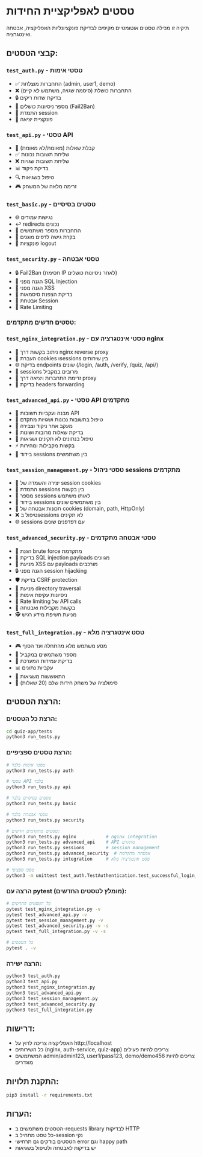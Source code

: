 # טסטים לאפליקציית החידות

תיקיה זו מכילה טסטים אוטומטיים מקיפים לבדיקת פונקציונליות האפליקציה, אבטחה ואינטגרציה.

## קבצי הטסטים:

### `test_auth.py` - טסטי אימות
- ✅ התחברות מוצלחת (admin, user1, demo)
- ❌ התחברות כושלת (סיסמה שגויה, משתמש לא קיים)
- 🔒 בדיקת שדות ריקים
- 🚫 מספר ניסיונות כושלים (Fail2Ban)
- 🔄 התמדת session
- 🚪 פונקציית יציאה

### `test_api.py` - טסטי API
- 📝 קבלת שאלות (מאומת/לא מאומת)
- ✅ שליחת תשובות נכונות
- ❌ שליחת תשובות שגויות
- 📊 בדיקת ניקוד
- 🔍 טיפול בשגיאות
- 🎮 זרימה מלאה של המשחק

### `test_basic.py` - טסטים בסיסיים
- 🌐 נגישות עמודים
- ↩️ redirects נכונים
- 👥 התחברות מספר משתמשים
- 🔐 בקרת גישה לדפים מוגנים
- 🚪 פונקציות logout

### `test_security.py` - טסטי אבטחה
- 🔒 Fail2Ban (חסימת IP לאחר ניסיונות כושלים)
- 💉 הגנה מפני SQL Injection
- 🔗 הגנה מפני XSS
- 🔑 בדיקת הצפנת סיסמאות
- 🍪 אבטחת Session
- 🚦 Rate Limiting

### **טסטים חדשים מתקדמים:**

### `test_nginx_integration.py` - טסטי אינטגרציה עם nginx
- 🔄 ניתוב בקשות דרך nginx reverse proxy
- 🍪 העברת cookies וsessions בין שירותים
- 🌐 בדיקת endpoints שונים (/login, /auth, /verify, /quiz, /api/)
- 👥 sessions מרובים במקביל
- 🚪 זרימת התחברות ויציאה דרך proxy
- 📡 בדיקת headers forwarding

### `test_advanced_api.py` - טסטי API מתקדמים
- 🧪 מבנה ועקביות תשובות API
- 🎯 טיפול בתשובות נכונות ושגויות מתקדם
- 🔢 מעקב אחר ניקוד וצבירה
- 💾 בדיקת שאלות מרובות ושונות
- 🚫 טיפול בנתונים לא תקינים ושגיאות
- ⚡ בקשות מקבילות ומהירות
- 👥 בידוד sessions בין משתמשים

### `test_session_management.py` - טסטי ניהול sessions מתקדמים
- 🍪 יצירה והשמדה של session cookies
- 🔄 התמדת sessions בין בקשות
- 👤 מספר sessions לאותו משתמש
- 🚧 בידוד sessions בין משתמשים שונים
- 🔐 תכונות אבטחה של cookies (domain, path, HttpOnly)
- ❌ טיפול בsessions לא תקינים
- 🌐 sessions עם דפדפנים שונים

### `test_advanced_security.py` - טסטי אבטחה מתקדמים
- 🔨 הגנת brute force מתקדמת
- 💉 בדיקת SQL injection payloads מגוונים
- 🔗 מניעת XSS עם payloads מורכבים
- 🔒 הגנה מפני session hijacking
- 🛡️ בדיקת CSRF protection
- 📁 מניעת directory traversal
- 🚫 ניסיונות עקיפת אימות
- 🔢 Rate limiting של API calls
- 🤝 בקשות מקבילות ואבטחה
- 🕵️ מניעת חשיפת מידע רגיש

### `test_full_integration.py` - טסט אינטגרציה מלא
- 🎮 מסע משתמש מלא מהתחלה ועד הסוף
- 👥 מספר משתמשים במקביל
- 💪 בדיקת עמידות המערכת
- 📊 עקביות נתונים
- 🚨 התאוששות משגיאות
- 🎯 סימולציה של משחק חידות שלם (20 שאלות)

## הרצת הטסטים:

### הרצת כל הטסטים:
```bash
cd quiz-app/tests
python3 run_tests.py
```

### הרצת טסטים ספציפיים:
```bash
# טסטי אימות בלבד
python3 run_tests.py auth

# טסטי API בלבד
python3 run_tests.py api

# טסטים בסיסיים בלבד
python3 run_tests.py basic

# טסטי אבטחה בלבד
python3 run_tests.py security

# טסטים מתקדמים חדשים:
python3 run_tests.py nginx           # nginx integration
python3 run_tests.py advanced_api    # API מתקדם
python3 run_tests.py sessions        # session management
python3 run_tests.py advanced_security  # אבטחה מתקדמת
python3 run_tests.py integration     # טסט אינטגרציה מלא

# טסט ספציפי
python3 -m unittest test_auth.TestAuthentication.test_successful_login_admin
```

### הרצה עם pytest (מומלץ לטסטים החדשים):
```bash
# כל הטסטים החדשים
pytest test_nginx_integration.py -v
pytest test_advanced_api.py -v
pytest test_session_management.py -v
pytest test_advanced_security.py -v -s
pytest test_full_integration.py -v -s

# כל הטסטים
pytest . -v
```

### הרצה ישירה:
```bash
python3 test_auth.py
python3 test_api.py
python3 test_nginx_integration.py
python3 test_advanced_api.py
python3 test_session_management.py
python3 test_advanced_security.py
python3 test_full_integration.py
```

## דרישות:
- האפליקציה צריכה לרוץ על http://localhost
- כל השירותים (nginx, auth-service, quiz-app) צריכים להיות פעילים
- המשתמשים admin/admin123, user1/pass123, demo/demo456 צריכים להיות מוגדרים

## התקנת תלויות:
```bash
pip3 install -r requirements.txt
```

## הערות:
- הטסטים משתמשים ב-requests library לבדיקות HTTP
- כל טסט מתחיל ב-session נקי
- הטסטים בודקים גם תרחישי error וגם happy path
- יש בדיקות לאבטחה ולטיפול בשגיאות
